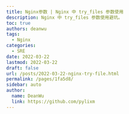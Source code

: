 ```yaml
---
title: Nginx参数 | Nginx 中 try_files 参数使用
description: Nginx 中 try_files 参数使用避坑。
toc: true
authors: deanwu
tags: 
  - Nginx
categories: 
  - SRE
date: 2022-03-22
lastmod: 2022-03-22
draft: false
url: /posts/2022-03-22-nginx-try-file.html
permalink: /pages/1fa5d8/
sidebar: auto
author: 
  name: DeanWu
  link: https://github.com/pylixm
---
```




